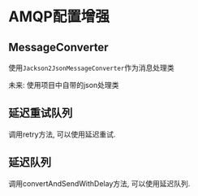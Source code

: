 # AMQP配置增强

## MessageConverter

使用`Jackson2JsonMessageConverter`作为消息处理类

未来: 使用项目中自带的json处理类

## 延迟重试队列

调用retry方法, 可以使用延迟重试.

## 延迟队列
调用convertAndSendWithDelay方法, 可以使用延迟队列.
